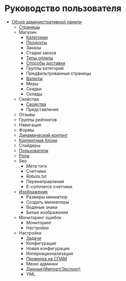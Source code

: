 # Руководство пользователя

- [Обзор административной панели](admin-panel-overview.md)
  - [Страницы](page.md)
  - Магазин
      - [Категории](category.md)
      - [Продукты](product.md)
      - Заказы
      - Стадии заказа
      - [Типы оплаты](payment-type.md)
      - [Способы доставки](shipping-option.md)
      - Группы категорий
      - Предфильтрованные страницы
      - [Валюты](currency.md)
      - Меры
      - Скидки
      - Склады
  - Свойства
      - [Свойства](property.md)
      - Представления
  - Отзывы
  - Группы рейтингов
  - Навигация
  - Формы
  - [Динамический контент](dynamic-content.md)
  - [Контентные блоки](content-blocks.md)
  - Слайдеры
  - [Пользователи](user.md)
  - [Роли](rbac.md)
  - Seo
      - Мета тэги
      - Счетчики
      - Robots.txt
      - Перенаправления
      - E-commerce счетчики
  - [Изображения](image.md)
      - Размеры миниатюр
      - Создать миниатюры
      - Водяные знаки
      - Битые изображения
  - Мониторинг ошибок
      - Мониторинг
      - Настройки
  - Настройки
      - [Задачи](background-tasks.md)
      - Конфигурация
      - Новая конфигурация
      - Интернационализация
      - [Проверка на СПАМ](spam-checker.md)
      - Меню админки
      - [Данные(Импорт/Экспорт)](data.md)
      - YML